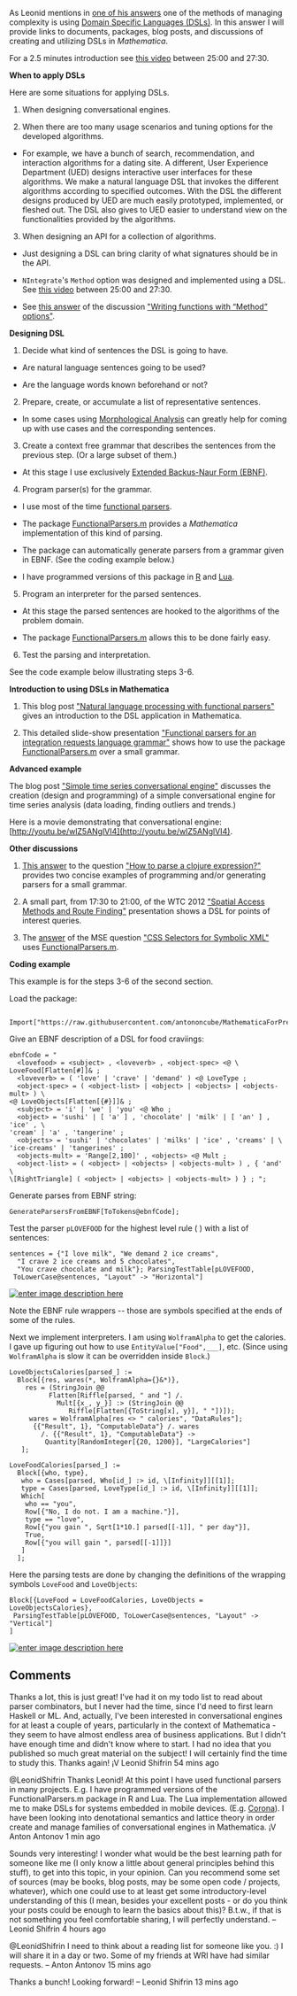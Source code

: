 As Leonid mentions in [one of his answers](http://mathematica.stackexchange.com/a/109917/34008) one of the methods of managing complexity is using [Domain Specific Languages (DSLs)](https://en.wikipedia.org/wiki/Domain-specific_language). In this answer I will provide links to documents, packages, blog posts, and discussions of creating and utilizing DSLs in *Mathematica*.

For a 2.5 minutes introduction see [this video](http://www.wolfram.com/broadcast/video.php?c=400&v=1470) between 25:00 and 27:30.

**When to apply DSLs**

Here are some situations for applying DSLs.

1. When designing conversational engines.

2. When there are too many usage scenarios and tuning options for the developed algorithms.

* For example, we have a bunch of search, recommendation, and interaction algorithms for a dating site. A different, User Experience Department (UED) designs interactive user interfaces for these algorithms. We make a natural language DSL that invokes the different algorithms according to specified outcomes. With the DSL the different designs produced by UED are much easily prototyped, implemented, or fleshed out. The DSL also gives to UED easier to understand view on the functionalities provided by the algorithms.


3. When designing an API for a collection of algorithms.

* Just designing a DSL can bring clarity of what signatures should be in the API.

* `NIntegrate`'s `Method` option was designed and implemented using a DSL. See [this video](http://www.wolfram.com/broadcast/video.php?c=400&v=1470) between 25:00 and 27:30.

* See [this answer](http://mathematica.stackexchange.com/a/111919/34008) of the discussion ["Writing functions with “Method” options"](http://mathematica.stackexchange.com/questions/111666/writing-functions-with-method-options).

**Designing DSL**

1. Decide what kind of sentences the DSL is going to have.

* Are natural language sentences going to be used? 

* Are the language words known beforehand or not?
	

2. Prepare, create, or accumulate a list of representative sentences.

* In some cases using [Morphological Analysis](https://en.wikipedia.org/wiki/Morphological_analysis_(problem-solving)) can greatly help for coming up with use cases and the corresponding sentences.   	


3. Create a context free grammar that describes the sentences from the previous step. (Or a large subset of them.)

* At this stage I use exclusively [Extended Backus-Naur Form (EBNF)](https://en.wikipedia.org/wiki/Extended_Backus–Naur_Form).


4. Program parser(s) for the grammar.

* I use most of the time [functional parsers](https://en.wikipedia.org/wiki/Parser_combinator).

* The package [FunctionalParsers.m](https://github.com/antononcube/MathematicaForPrediction/blob/master/FunctionalParsers.m) provides a *Mathematica* implementation of this kind of parsing.

* The package can automatically generate parsers from a grammar given in EBNF. (See the coding example below.)

* I have programmed versions of this package in [R](https://github.com/antononcube/MathematicaForPrediction/blob/master/R/FunctionalParsers/FunctionalParsers.R) and [Lua](https://github.com/antononcube/MathematicaForPrediction/tree/master/Lua/FunctionalParsers).

5. Program an interpreter for the parsed sentences. 

* At this stage the parsed sentences are hooked to the algorithms of the problem domain.

* The package [FunctionalParsers.m](https://github.com/antononcube/MathematicaForPrediction/blob/master/FunctionalParsers.m) allows this to be done fairly easy.


6. Test the parsing and interpretation.

See the code example below illustrating steps 3-6.


**Introduction to using DSLs in Mathematica**

1. This blog post ["Natural language processing with functional parsers"](https://mathematicaforprediction.wordpress.com/2014/02/13/natural-language-processing-with-functional-parsers/) gives an introduction to the DSL application in Mathematica.

2. This detailed slide-show presentation ["Functional parsers for an integration requests language grammar"](https://github.com/antononcube/MathematicaForPrediction/blob/master/Documentation/Functional%20parsers%20for%20an%20integration%20requests%20language%20grammar.pdf) shows how to use the package [FunctionalParsers.m](https://github.com/antononcube/MathematicaForPrediction/blob/master/FunctionalParsers.m) over a small grammar.


**Advanced example**

The blog post ["Simple time series conversational engine"](https://mathematicaforprediction.wordpress.com/2014/11/29/simple-time-series-conversational-engine/) discusses the creation (design and programming) of a simple conversational engine for time series analysis (data loading, finding outliers and trends.)

Here is a movie demonstrating that conversational engine: [http://youtu.be/wlZ5ANglVI4](http://youtu.be/wlZ5ANglVI4).


**Other discussions**

1. [This answer](http://mathematica.stackexchange.com/questions/111296/how-to-parse-a-clojure-expression/111321#111321) to the question ["How to parse a clojure expression?"](http://mathematica.stackexchange.com/questions/111296/how-to-parse-a-clojure-expression/) provides two concise examples of programming and/or generating parsers for a small grammar.

2. A small part, from 17:30 to 21:00, of the WTC 2012 ["Spatial Access Methods and Route Finding"](http://www.wolfram.com/broadcast/video.php?sx=Spatial%20Access%20Methods%20and%20Route%20Finding&v=35) presentation shows a DSL for points of interest queries.

3. The [answer](http://mathematica.stackexchange.com/questions/49052/css-selectors-for-symbolic-xml/49053#49053) of the MSE question ["CSS Selectors for Symbolic XML"](http://mathematica.stackexchange.com/questions/49052/css-selectors-for-symbolic-xml) uses [FunctionalParsers.m](https://github.com/antononcube/MathematicaForPrediction/blob/master/FunctionalParsers.m).


**Coding example**

This example is for the steps 3-6 of the second section.

Load the package:

     Import["https://raw.githubusercontent.com/antononcube/MathematicaForPrediction/master/FunctionalParsers.m"]

Give an EBNF description of a DSL for food craviings:

    ebnfCode = "
      <lovefood> = <subject> , <loveverb> , <object-spec> <@ \
    LoveFood[Flatten[#]]& ;
      <loveverb> = ( 'love' | 'crave' | 'demand' ) <@ LoveType ;
      <object-spec> = ( <object-list> | <object> | <objects> | <objects-mult> ) \
    <@ LoveObjects[Flatten[{#}]]& ;
      <subject> = 'i' | 'we' | 'you' <@ Who ; 
      <object> = 'sushi' | [ 'a' ] , 'chocolate' | 'milk' | [ 'an' ] , 'ice' , \
    'cream' | 'a' , 'tangerine' ;
      <objects> = 'sushi' | 'chocolates' | 'milks' | 'ice' , 'creams' | \
    'ice-creams' | 'tangerines' ; 
      <objects-mult> = 'Range[2,100]' , <objects> <@ Mult ;
      <object-list> = ( <object> | <objects> | <objects-mult> ) , { 'and' \
    \[RightTriangle] ( <object> | <objects> | <objects-mult> ) } ; ";

Generate parses from EBNF string:

    GenerateParsersFromEBNF[ToTokens@ebnfCode];

Test the parser `pLOVEFOOD` for the highest level rule ( <lovefood> ) with a list of sentences:

    sentences = {"I love milk", "We demand 2 ice creams", 
      "I crave 2 ice creams and 5 chocolates", 
      "You crave chocolate and milk"}; ParsingTestTable[pLOVEFOOD, 
     ToLowerCase@sentences, "Layout" -> "Horizontal"]

[![enter image description here][1]][1]

Note the EBNF rule wrappers -- those are symbols specified at the ends of some of the rules. 

Next we implement interpreters. I am using `WolframAlpha` to get the calories. I gave up figuring out how to use `EntityValue["Food",___]`, etc. (Since using `WolframAlpha` is slow it can be overridden inside `Block`.)


    LoveObjectsCalories[parsed_] :=
      Block[{res, wares(*, WolframAlpha={}&*)},
        res = (StringJoin @@ 
              Flatten[Riffle[parsed, " and "] /. 
                Mult[{x_, y_}] :> (StringJoin @@ 
                   Riffle[Flatten[{ToString[x], y}], " "])]);
         wares = WolframAlpha[res <> " calories", "DataRules"];
          {{"Result", 1}, "ComputableData"} /. wares 
            /. {{"Result", 1}, "ComputableData"} -> 
             Quantity[RandomInteger[{20, 1200}], "LargeCalories"]
       ];

    LoveFoodCalories[parsed_] :=
      Block[{who, type},
       who = Cases[parsed, Who[id_] :> id, \[Infinity]][[1]];
       type = Cases[parsed, LoveType[id_] :> id, \[Infinity]][[1]];
       Which[
        who == "you",
        Row[{"No, I do not. I am a machine."}],
        type == "love",
        Row[{"you gain ", Sqrt[1*10.] parsed[[-1]], " per day"}],
        True,
        Row[{"you will gain ", parsed[[-1]]}]
       ]
      ];

Here the parsing tests are done by changing the definitions of the wrapping symbols `LoveFood` and `LoveObjects`:

    Block[{LoveFood = LoveFoodCalories, LoveObjects = LoveObjectsCalories},
     ParsingTestTable[pLOVEFOOD, ToLowerCase@sentences, "Layout" -> "Vertical"]
    ]

[![enter image description here][2]][2]


  [1]: http://i.stack.imgur.com/hreAy.png
  [2]: http://i.stack.imgur.com/xTmas.png



## Comments


Thanks a lot, this is just great! I've had it on my todo list to read about parser combinators, but I never had the time, since I'd need to first learn Haskell or ML. And, actually, I've been interested in conversational engines for at least a couple of years, particularly in the context of Mathematica - they seem to have almost endless area of business applications. But I didn't have enough time and didn't know where to start. I had no idea that you published so much great material on the subject! I will certainly find the time to study this. Thanks again! ¡V Leonid Shifrin 54 mins ago

@LeonidShifrin Thanks Leonid! At this point I have used functional
parsers in many projects. E.g. I have programmed versions of the
FunctionalParsers.m package in R and Lua. The Lua implementation
allowed me to make DSLs for systems embedded in mobile
devices. (E.g. [Corona](https://en.wikipedia.org/wiki/Corona_(software))). I
have been looking into denotational semantics and lattice theory in
order create and manage families of conversational engines in
Mathematica.  ¡V Anton Antonov 1 min ago

	
Sounds very interesting! I wonder what would be the best learning path for someone like me (I only know a little about general principles behind this stuff), to get into this topic, in your opinion. Can you recommend some set of sources (may be books, blog posts, may be some open code / projects, whatever), which one could use to at least get some introductory-level understanding of this (I mean, besides your excellent posts - or do you think your posts could be enough to learn the basics about this)? B.t.w., if that is not something you feel comfortable sharing, I will perfectly understand. – Leonid Shifrin 4 hours ago
  	 	
@LeonidShifrin I need to think about a reading list for someone like you. :) I will share it in a day or two. Some of my friends at WRI have had similar requests. – Anton Antonov 15 mins ago   
  	
 		
Thanks a bunch! Looking forward! – Leonid Shifrin 13 mins ago
